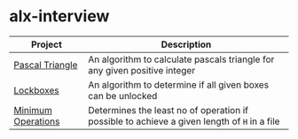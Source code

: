 # alx-interview

| Project | Description |
| ------- | ----------- |
| [Pascal Triangle](./0x00-pascal_triangle/0-pascal_triangle.py) | An algorithm to calculate pascals triangle for any given positive integer |
| [Lockboxes](./0x01-lockboxes/0-lockboxes.py) | An algorithm to determine if all given boxes can be unlocked |
| [Minimum Operations](./0x02-minimum_operations/0-minoperations.py) | Determines the least no of operation if possible to achieve a given length of `H` in a file |
